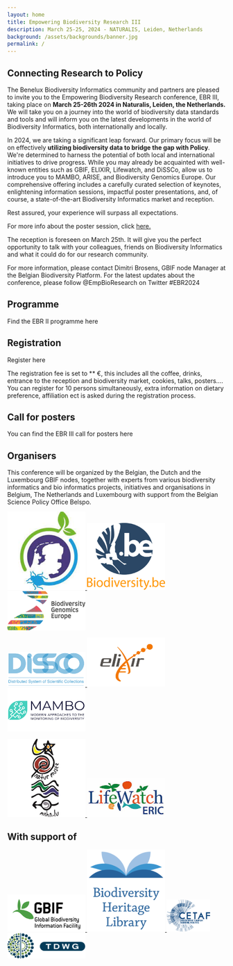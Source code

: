 ```yaml
---
layout: home
title: Empowering Biodiversity Research III
description: March 25-25, 2024 - NATURALIS, Leiden, Netherlands
background: /assets/backgrounds/banner.jpg
permalink: /
---
```


## Connecting Research to Policy

The Benelux Biodiversity Informatics community and partners are pleased to invite you to the Empowering Biodiversity Research conference, EBR III, taking place on **March 25-26th 2024 in Naturalis, Leiden, the Netherlands.** We will take you on a journey into the world of biodiversity data standards and tools and will inform you on the latest developments in the world of Biodiversity Informatics, both internationally and locally.

In 2024, we are taking a significant leap forward. Our primary focus will be on effectively **utilizing biodiversity data to bridge the gap with Policy**. We're determined to harness the potential of both local and international initiatives to drive progress. While you may already be acquainted with well-known entities such as GBIF, ELIXIR, Lifewatch, and DiSSCo, allow us to introduce you to MAMBO, ARISE, and Biodiversity Genomics Europe. Our comprehensive offering includes a carefully curated selection of keynotes, enlightening information sessions, impactful poster presentations, and, of course, a state-of-the-art Biodiversity Informatics market and reception.

Rest assured, your experience will surpass all expectations. 

For more info about the poster session, click [here.](https://dimevil.github.io/EBRIII/posters/)

The reception is foreseen on March 25th. It will give you the perfect opportunity to talk with your colleagues, friends on Biodiversity Informatics and what it could do for our research community.

For more information, please contact Dimitri Brosens, GBIF node Manager at the Belgian Biodiversity Platform. 
For the latest updates about the conference, please follow @EmpBioResearch on Twitter #EBR2024

## Programme

Find the EBR II programme here

## Registration

Register here

The registration fee is set to ** €, this includes all the coffee, drinks, entrance to the reception and biodiversity market, cookies, talks, posters....
You can register for 10 persons simultaneously, extra information on dietary preference, affiliation ect is asked during the registration process.

## Call for posters

You can find the EBR III call for posters here

## Organisers

This conference will be organized by the Belgian, the Dutch and the Luxembourg  GBIF nodes, together with experts from various biodiversity informatics  and bio informatics projects, initiatives and organisations in Belgium, The Netherlands and Luxembourg with support from the Belgian Science Policy Office Belspo.

<p class="d-flex justify-content-around align-items-center">
  <a href="http://arise-project.eu/">
    <img src="assets/logos/arise.jpeg" alt="Atmospheric dynamics Research InfraStructure in Europe (ARISE)" width="180">
  </a>
  <a href="https://www.biodiversity.be">
    <img src="assets/logos/bbpf.jpg" alt="Belgian Biodiversity Platform" width="180">
  </a>
  <a href="https://biodiversitygenomics.eu/">
    <img src="assets/logos/biodiversity-genomics.png" alt="Biodiversity Genomics Europe" width="180">
  </a>
</p>
<p class="d-flex justify-content-around align-items-center">
  <a href="https://www.dissco.eu/">
    <img src="assets/logos/dissco.png" alt="Distributed System of Scientific Collections (DISSCO)" width="180">
  </a>
  <a href="https://elixir-europe.org/">
    <img src="assets/logos/elixir.jpg" alt="ELIXIR" width="180">
  </a>
  <a href="https://www.mambo-project.eu/">
    <img src="assets/logos/mambo.png" alt="Modern Approaches to the Monitoring of Biodiversity (MAMBO)" width="180">
  </a>
</p>
<p class="d-flex justify-content-around align-items-center">
  <a href="https://www.mnhn.fr/en">
    <img src="assets/logos/mnhn.jpg" alt="Muséum national d'Histoire naturelle (MNHN)" width="180">
  </a>
  <a href="https://www.lifewatch.eu/">
    <img src="assets/logos/lifewatch.jpg" alt="LifeWatch" width="180">
  </a>
</p>

## With support of

<p class="d-flex justify-content-around align-items-center">
  <a href="https://www.gbif.org">
    <img src="assets/logos/gbif.png" alt="Global Biodiversity Information Facility (GBIF)" width="180">
  </a>
  <a href="https://www.biodiversitylibrary.org/">
    <img src="assets/logos/bhl.png" alt="Biodiversity Heritage Library (BHL)" width="180">
  </a>
  <a href="https://cetaf.org/">
    <img src="assets/logos/cetaf.png" alt="Consortium of European Taxonomic Facilities (CETAF)" width="100">
  </a>
  <a href="https://www.tdwg.org">
    <img src="assets/logos/tdwg.png" alt="Biodiversity Information Standards (TDWG)" width="180">
  </a>
</p>
